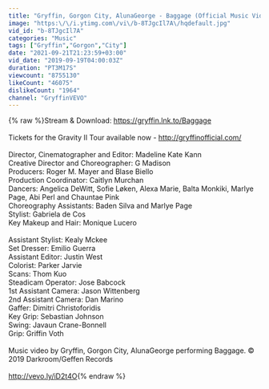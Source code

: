 ```yaml
---
title: "Gryffin, Gorgon City, AlunaGeorge - Baggage (Official Music Video)"
image: "https:\/\/i.ytimg.com\/vi\/b-8TJgcIl7A\/hqdefault.jpg"
vid_id: "b-8TJgcIl7A"
categories: "Music"
tags: ["Gryffin","Gorgon","City"]
date: "2021-09-21T21:23:59+03:00"
vid_date: "2019-09-19T04:00:03Z"
duration: "PT3M17S"
viewcount: "8755130"
likeCount: "46075"
dislikeCount: "1964"
channel: "GryffinVEVO"
---
```

{% raw %}Stream &amp; Download: <a rel="nofollow" target="blank" href="https://gryffin.lnk.to/Baggage">https://gryffin.lnk.to/Baggage</a><br /><br />Tickets for the Gravity II Tour available now - <a rel="nofollow" target="blank" href="http://gryffinofficial.com/">http://gryffinofficial.com/</a><br /><br />Director, Cinematographer and Editor: Madeline Kate Kann<br />Creative Director and Choreographer: G Madison<br />Producers: Roger M. Mayer and Blase Biello<br />Production Coordinator: Caitlyn Murchan<br />Dancers: Angelica DeWitt, Sofie Løken, Alexa Marie, Balta Monkiki, Marlye Page, Abi Perl and Chauntae Pink<br />Choreography Assistants: Baden Silva and Marlye Page<br />Stylist: Gabriela de Cos<br />Key Makeup and Hair: Monique Lucero<br /><br />Assistant Stylist: Kealy Mckee<br />Set Dresser: Emilio Guerra<br />Assistant Editor: Justin West<br />Colorist: Parker Jarvie<br />Scans: Thom Kuo<br />Steadicam Operator: Jose Babcock<br />1st Assistant Camera: Jason Wittenberg<br />2nd Assistant Camera: Dan Marino<br />Gaffer: Dimitri Christoforidis<br />Key Grip: Sebastian Johnson<br />Swing: Javaun Crane-Bonnell<br />Grip: Griffin Voth<br /><br />Music video by Gryffin, Gorgon City, AlunaGeorge performing Baggage. © 2019 Darkroom/Geffen Records<br /><br /><a rel="nofollow" target="blank" href="http://vevo.ly/iD2t4O">http://vevo.ly/iD2t4O</a>{% endraw %}
